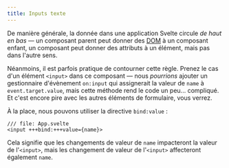 ```yaml
---
title: Inputs texte
---
```


De manière générale, la donnée dans une application Svelte circule _de haut en bas_ — un composant parent peut donner des <span class="vo">[DOM](SVELTE_SITE_URL/docs/sveltejs#props)</span> à un composant enfant, un composant peut donner des attributs à un élément, mais pas dans l'autre sens.

Néanmoins, il est parfois pratique de contourner cette règle. Prenez le cas d'un élément `<input>` dans ce composant — nous _pourrions_ ajouter un gestionnaire d'évènement `on:input` qui assignerait la valeur de `name` à `event.target.value`, mais cette méthode rend le code un peu... compliqué. Et c'est encore pire avec les autres éléments de formulaire, vous verrez.

À la place, nous pouvons utiliser la directive `bind:value` :

```svelte
/// file: App.svelte
<input +++bind:+++value={name}>
```

Cela signifie que les changements de valeur de `name` impacteront la valeur de l'`<input>`, mais les changement de valeur de l'`<input>` affecteront également `name`.
